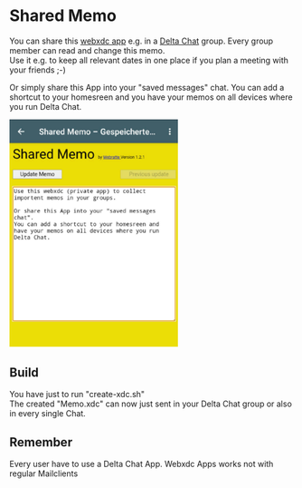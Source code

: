 # Shared Memo

You can share this [webxdc app](https://github.com/webxdc) e.g. in a [Delta Chat](https://github.com/deltachat/) group.
Every group member can read and change this memo.
<br>
Use it e.g. to keep all relevant dates in one place if you plan a meeting with your friends ;-)

Or simply share this App into your "saved messages" chat. You can add a shortcut to your homesreen and you have your memos on all devices where you run Delta Chat.

<img alt="Screenshot" src="docs/images/Memo-Screenshot-v1_2_1.jpg" width="298" />

## Build

You have just to run "create-xdc.sh"
<br>
The created "Memo.xdc" can now just sent in your Delta Chat group or also in every single Chat.

## Remember
Every user have to use a Delta Chat App. Webxdc Apps works not with regular Mailclients
